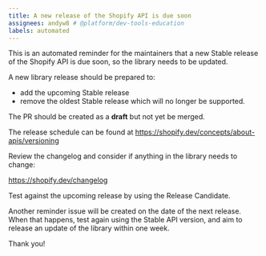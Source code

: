 ```yaml
---
title: A new release of the Shopify API is due soon
assignees: andyw8 # @platform/dev-tools-education
labels: automated
---
```


This is an automated reminder for the maintainers that a new Stable release of the Shopify API is due soon, so the library needs to be updated.

A new library release should be prepared to:
* add the upcoming Stable release
* remove the oldest Stable release which will no longer be supported.

The PR should be created as a **draft** but not yet be merged.

The release schedule can be found at https://shopify.dev/concepts/about-apis/versioning

Review the changelog and consider if anything in the library needs to change:

https://shopify.dev/changelog

Test against the upcoming release by using the Release Candidate.

Another reminder issue will be created on the date of the next release.
When that happens, test again using the Stable API version, and aim to release an update of the library within one week.

Thank you!
